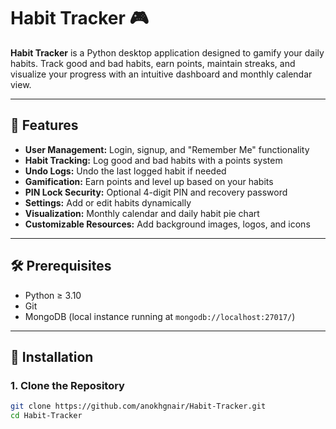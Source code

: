 # Habit Tracker 🎮

**Habit Tracker** is a Python desktop application designed to gamify your daily habits. Track good and bad habits, earn points, maintain streaks, and visualize your progress with an intuitive dashboard and monthly calendar view.

---

## 🌟 Features

- **User Management:** Login, signup, and "Remember Me" functionality  
- **Habit Tracking:** Log good and bad habits with a points system  
- **Undo Logs:** Undo the last logged habit if needed  
- **Gamification:** Earn points and level up based on your habits  
- **PIN Lock Security:** Optional 4-digit PIN and recovery password  
- **Settings:** Add or edit habits dynamically  
- **Visualization:** Monthly calendar and daily habit pie chart  
- **Customizable Resources:** Add background images, logos, and icons  

---

## 🛠️ Prerequisites

- Python ≥ 3.10  
- Git  
- MongoDB (local instance running at `mongodb://localhost:27017/`)  

---

## 🚀 Installation

### 1. Clone the Repository
```bash
git clone https://github.com/anokhgnair/Habit-Tracker.git
cd Habit-Tracker
